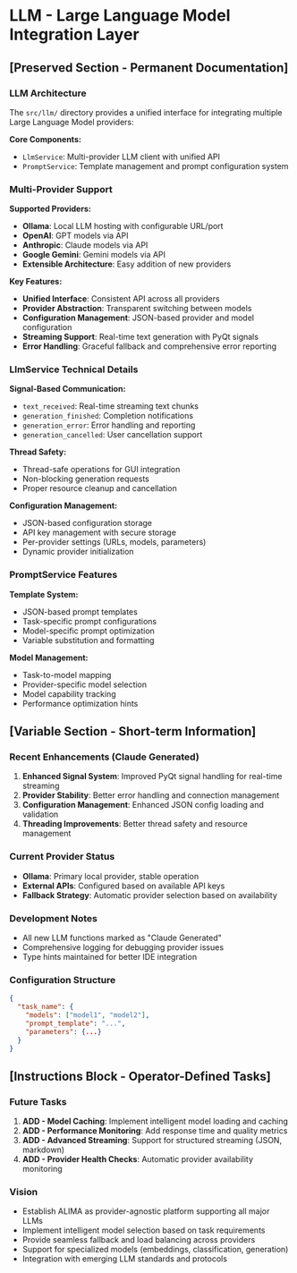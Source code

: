 # LLM - Large Language Model Integration Layer

## [Preserved Section - Permanent Documentation]

### LLM Architecture
The `src/llm/` directory provides a unified interface for integrating multiple Large Language Model providers:

**Core Components:**
- `LlmService`: Multi-provider LLM client with unified API
- `PromptService`: Template management and prompt configuration system

### Multi-Provider Support
**Supported Providers:**
- **Ollama**: Local LLM hosting with configurable URL/port
- **OpenAI**: GPT models via API
- **Anthropic**: Claude models via API  
- **Google Gemini**: Gemini models via API
- **Extensible Architecture**: Easy addition of new providers

**Key Features:**
- **Unified Interface**: Consistent API across all providers
- **Provider Abstraction**: Transparent switching between models
- **Configuration Management**: JSON-based provider and model configuration
- **Streaming Support**: Real-time text generation with PyQt signals
- **Error Handling**: Graceful fallback and comprehensive error reporting

### LlmService Technical Details
**Signal-Based Communication:**
- `text_received`: Real-time streaming text chunks
- `generation_finished`: Completion notifications
- `generation_error`: Error handling and reporting
- `generation_cancelled`: User cancellation support

**Thread Safety:**
- Thread-safe operations for GUI integration
- Non-blocking generation requests
- Proper resource cleanup and cancellation

**Configuration Management:**
- JSON-based configuration storage
- API key management with secure storage
- Per-provider settings (URLs, models, parameters)
- Dynamic provider initialization

### PromptService Features
**Template System:**
- JSON-based prompt templates
- Task-specific prompt configurations
- Model-specific prompt optimization
- Variable substitution and formatting

**Model Management:**
- Task-to-model mapping
- Provider-specific model selection
- Model capability tracking
- Performance optimization hints

## [Variable Section - Short-term Information]

### Recent Enhancements (Claude Generated)
1. **Enhanced Signal System**: Improved PyQt signal handling for real-time streaming
2. **Provider Stability**: Better error handling and connection management
3. **Configuration Management**: Enhanced JSON config loading and validation
4. **Threading Improvements**: Better thread safety and resource management

### Current Provider Status
- **Ollama**: Primary local provider, stable operation
- **External APIs**: Configured based on available API keys
- **Fallback Strategy**: Automatic provider selection based on availability

### Development Notes
- All new LLM functions marked as "Claude Generated"
- Comprehensive logging for debugging provider issues
- Type hints maintained for better IDE integration

### Configuration Structure
```json
{
  "task_name": {
    "models": ["model1", "model2"],
    "prompt_template": "...",
    "parameters": {...}
  }
}
```

## [Instructions Block - Operator-Defined Tasks]

### Future Tasks
1. **ADD - Model Caching**: Implement intelligent model loading and caching
2. **ADD - Performance Monitoring**: Add response time and quality metrics
3. **ADD - Advanced Streaming**: Support for structured streaming (JSON, markdown)
4. **ADD - Provider Health Checks**: Automatic provider availability monitoring

### Vision
- Establish ALIMA as provider-agnostic platform supporting all major LLMs
- Implement intelligent model selection based on task requirements
- Provide seamless fallback and load balancing across providers
- Support for specialized models (embeddings, classification, generation)
- Integration with emerging LLM standards and protocols